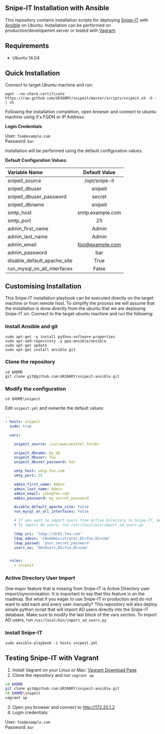 Snipe-IT Installation with Ansible
----------------------------------
This repository contains installation scripts for deploying [Snipe-IT](http://snipeitapp.com/) with [Ansible](http://www.ansible.com) on Ubuntu. Installation can be performed on production/developemnt server or tested with [Vagrant](http://www.vagrantup.com). 

## Requirements

* Ubuntu 14.04

## Quick Installation

Connect to target Ubuntu machine and run:

```
wget --no-check-certificate https://raw.github.com/GR360RY/snipeit/master/scripts/snipeit.sh -O - | sh
```

Following the installation completion, open browser and connect to ubuntu machine using it's FQDN or IP Address.

__Login Credentials__

User:      `foo@example.com`  
Password:  `bar`

Installation will be performed using the default configuration values.


__Default Configuration Values:__

| Variable Name                |   Default Value   | 
|:-----------------------------|:-----------------:|
|snipeit_source                |/opt/snipe-it      |
|snipeit_dbuser                |snipeit            |
|snipeit_dbuser_password       |secret             |
|snipeit_dbname                |snipeit            |
|smtp_host                     |smtp.example.com   |
|smtp_port                     |25                 |  
|admin_first_name              |Admin              |
|admin_last_name               |Admin              | 
|admin_email                   |foo@example.com    |
|admin_password                |bar                |
|disable_default_apache_site   |True               |
|run_mysql_on_all_interfaces   |False              |

## Customising Installation

This Snipe-IT installation playbook can be executed directly on the target machine or from remote host. To simplify the process we will assume that the installation is done directly from the ubuntu that we are deploying Snipe-IT on. Connect to the target ubuntu machine and run the following:

### Install Ansible and git
    sudo apt-get -y install python-software-properties
    sudo apt-add-repository -y ppa:ansible/ansible
    sudo apt-get update
    sudo apt-get install ansible git

### Clone the repository

    cd $HOME
    git clone git@github.com:GR360RY/snipeit-ansible.git

### Modify the configuration

    cd $HOME\snipeit

Edit `snipeit.yml` and ovewrite the default values:

```yaml
---
- hosts: snipeit 
  sudo: true

  vars:

    snipeit_source: /var/www/another_folder

    snipeit_dbname: my_db
    snipeit_dbuser: foo
    snipeit_dbuser_password: bar

    smtp_host: smtp.foo.com
    smtp_port: 25

    admin_first_name: Admin
    admin_last_name: Admin
    admin_email: john@foo.com
    admin_password: my_secret_password

    disable_default_apache_site: False
    run_mysql_on_all_interfaces: False

    # If you want to import users from Active Directory to Snipe-IT, modify the below values. 
    # To import AD users, run /usr/local/bin/import_ad_users.py

    ldap_uri: 'ldap://dc01.foo.com'
    ldap_admin: 'CN=Administrator,DC=foo,DC=com'
    ldap_passwd: 'your_secret_password'
    users_ou: 'OU=Users,DC=foo,DC=com'


  roles:
    - snipeit

```
### Active Directory User Import

One major feature that is missing from Snipe-IT is Active Directory user import/syncronisation. It is important to say that this feature is on the roadmap. But what if you eager to use Snipe-IT in production and do not want to add each and every user manually? This repository will also deploy simple python script that will import AD users directly into the Snipe-IT database.
Make sure to modify the last block of the vars section. To import AD users, run `/usr/local/bin/import_ad_users.py`

### Install Snipe-IT

    sudo ansible-playbook -i hosts snipeit.yml

## Testing Snipe-IT with Vagrant

1. Install Vagrant on your Linux or Mac: [Vagrant Download Page](https://www.vagrantup.com/downloads)
2. Clone the repository and run `vagrant up`

```bash
cd $HOME
git clone git@github.com:GR360RY/snipeit-ansible.git
cd $HOME\snipeit
vagrant up
```

3. Open you browser and connect to http://172.20.1.2
4. Login credentials:

User:      `foo@example.com`  
Password:  `bar`
